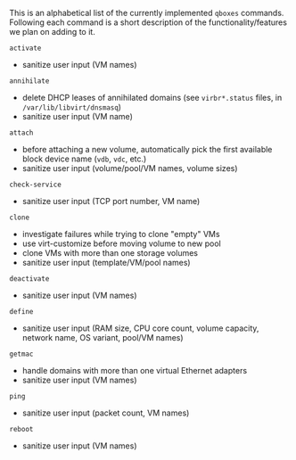 This is an alphabetical list of the currently implemented `qboxes` commands. Following each command is a short description of the functionality/features we plan on adding to it.

`activate`
* sanitize user input (VM names)

`annihilate`
* delete DHCP leases of annihilated domains (see `virbr*.status` files, in `/var/lib/libvirt/dnsmasq`)
* sanitize user input (VM name)

`attach`
* before attaching a new volume, automatically pick the first available block device name (`vdb`, `vdc`, etc.)
* sanitize user input (volume/pool/VM names, volume sizes)

`check-service`
* sanitize user input (TCP port number, VM name)

`clone`
* investigate failures while trying to clone "empty" VMs
* use virt-customize before moving volume to new pool
* clone VMs with more than one storage volumes
* sanitize user input (template/VM/pool names)

`deactivate`
* sanitize user input (VM names)

`define`
* sanitize user input (RAM size, CPU core count, volume capacity, network name, OS variant, pool/VM names)

`getmac`
* handle domains with more than one virtual Ethernet adapters
* sanitize user input (VM names)

`ping`
* sanitize user input (packet count, VM names)

`reboot`
* sanitize user input (VM names)

